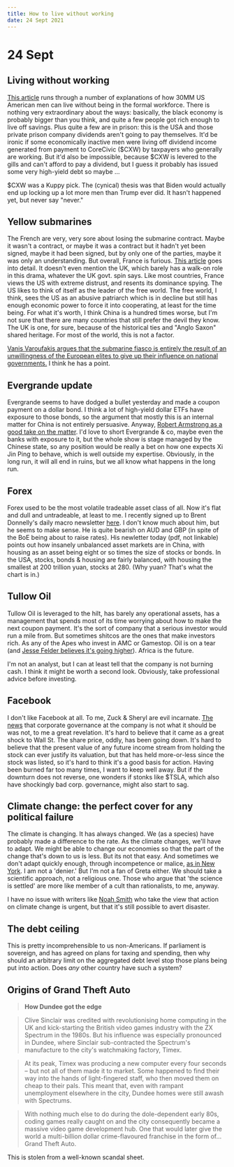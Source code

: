 ```yaml
---
title: How to live without working
date: 24 Sept 2021
---
```


# 24 Sept

## Living without working

[This article](https://finance.yahoo.com/news/7-ways-men-live-without-working-in-america-092147068.html) runs through a number of explanations of how 30MM US American men can live without being in the formal workforce.
There is nothing very extraordinary about the ways: basically, the black economy is probably bigger than you think, and quite a few people got rich enough to live off savings. Plus quite a few are in prison: this is the USA and those private prison company dividends aren't going to pay themselves. It'd be ironic if some economically inactive men were living off dividend income generated from payment to CoreCivic ($CXW) by taxpayers who generally are working. But it'd also be impossible, because $CXW is levered to the gills and can't afford to pay a dividend, but I guess it probably has issued some very high-yield debt so maybe …

$CXW was a Kuppy pick. The (cynical) thesis was that Biden would actually end up locking up a lot more men than Trump ever did. It hasn't happened yet, but never say "never."

## Yellow submarines
The French are very, very sore about losing the submarine contract.
Maybe it wasn't a contract, or maybe it was a contract but it hadn't yet been signed, maybe it had been signed, but by only one of the parties, maybe it was only an understanding.
But overall, France is furious. 
[This article](https://atlantico.fr/article/decryptage/s-il-n-y-avait-que-les-sous-marins-vendus-a-l-australie------radioscopie-des-abus-de-position-dominante-commis-au-quotidien-par-les-etats-unis-joe-biden-industrie-entreprises-franck-decloquement-loik-le-floch-prigent) goes into detail. It doesn't even mention the UK, which barely has a walk-on role in this drama, whatever the UK govt. spin says. 
Like most countries, France views the US with extreme distrust, and resents its dominance spying. The US likes to think of itself as the leader of the free world. The free world, I think, sees the US as an abusive patriarch which is in decline but still has enough economic power to force it into cooperating, at least for the time being.
For what it's worth, I think China is a hundred times worse, but I'm not sure that there are many countries that still prefer the devil they know. The UK is one, for sure, because of the historical ties and "Anglo Saxon" shared heritage. 
For most of the world, this is not a factor.

[Vanis Varoufakis argues that the submarine fiasco is entirely the result of an unwillingness of the European elites to give up their influence on national governments.](https://www.project-syndicate.org/commentary/european-leaders-to-blame-for-subordination-to-america-by-yanis-varoufakis-2021-09)
I think he has a point.


## Evergrande update

Evergrande seems to have dodged a bullet yesterday and made a coupon payment on a dollar bond.
I think a lot of high-yield dollar ETFs have exposure to those bonds, so the argument that mostly this is an internal matter for China is not entirely persuasive.
Anyway, [Robert Armstrong as a good take on the matter](https://www.ft.com/content/f858fe4a-716e-49ee-bebe-45c810b0d7a6).
I'd love to short Evergrande & co, maybe even the banks with exposure to it, but the whole show is stage managed by the Chinese state, so any position would be really a bet on how one expects Xi Jin Ping to behave, which is well outside my expertise.
Obviously, in the long run, it will all end in ruins, but we all know what happens in the long run.

## Forex 

Forex used to be the most volatile tradeable asset class of all. Now it's flat and dull and untradeable, at least to me.
I recently signed up to Brent Donnelly's daily macro newsletter [here](https://www.spectramarkets.com/blog-insights/). 
I don't know much about him, but he seems to make sense. 
He is quite bearish on AUD and GBP (in spite of the BoE being about to raise rates). His newletter today (pdf, not linkable) points out how insanely unbalanced asset markets are in China, with housing as an asset being eight or so times the size of stocks or bonds. In the USA, stocks, bonds & housing are fairly balanced, with housing the smallest at 200 trillion yuan, stocks at 280. (Why yuan? That's what the chart is in.)

## Tullow Oil

Tullow Oil is leveraged to the hilt, has barely any operational assets, has a management that spends most of its time worrying about how to make the next coupon payment. It's the sort of company that a serious investor would run a mile from.
But sometimes shitcos are the ones that make investors rich. 
As any of the Apes who invest in AMC or Gamestop.
Oil is on a tear (and [Jesse Felder believes it's going higher](https://thefelderreport.com/2021/09/22/is-oil-about-to-breakout-of-its-long-term-downtrend/)).
Africa is the future.

I'm not an analyst, but I can at least tell that the company is not burning cash. 
I think it might be worth a second look. Obviously, take professional advice before investing.

## Facebook

I don't like Facebook at all.
To me, Zuck & Sheryl are evil incarnate.
[The news](https://interestingengineering.com/lawsuit-alleges-facebook-paid-49-billion-to-protect-zuckerberg) that corporate governance at the company is not what it should be was not, to me a great revelation. It's hard to believe that it came as a great shock to Wall St.
The share price, oddly, has been going down.
It's hard to believe that the present value of any future income stream from holding the stock can ever justify its valuation, but that has held more-or-less since the stock was listed, so it's hard to think it's a good basis for action.
Having been burned far too many times, I want to keep well away.
But if the downturn does not reverse, one wonders if stonks like $TSLA, which also have shockingly bad corp. governance, might also start to sag.

## Climate change: the perfect cover for any political failure 

The climate is changing. It has always changed. We (as a species) have probably made a difference to the rate.
As the climate changes, we'll have to adapt.
We might be able to change our economies so that the part of the change that's down to us is less. 
But its not that easy. And sometimes we don't adapt quickly enough, through incompetence or malice, [as in New York](https://www.realclearenergy.org/articles/2021/09/22/climate_change_ate_my_homework_politicians_blame_climate_change_for_bureaucratic_failures_795507.html).
I am not a 'denier.' But I'm not a fan of Greta either. 
We should take a scientific approach, not a religious one. 
Those who argue that 'the science is settled' are more like member of a cult than rationalists, to me, anyway.

I have no issue with writers like [Noah Smith](https://noahpinion.substack.com/p/climate-optimism-of-the-will?r=nmbt&utm_campaign=post&utm_medium=email&utm_source=copy) who take the view that action on climate change is urgent, but that it's still possible to avert disaster.

## The debt ceiling

This is pretty incomprehensible to us non-Americans. 
If parliament is sovereign, and has agreed on plans for taxing and spending, then why should an arbitrary limit on the aggregated debt level stop those plans being put into action. 
Does _any_ other country have such a system?

## Origins of Grand Theft Auto

> **How Dundee got the edge**

> Clive Sinclair was credited with revolutionising home computing in the UK and kick-starting the British video games industry with the ZX Spectrum in the 1980s. But his influence was especially pronounced in Dundee, where Sinclair sub-contracted the Spectrum's manufacture to the city's watchmaking factory, Timex.

> At its peak, Timex was producing a new computer every four seconds – but not all of them made it to market. Some happened to find their way into the hands of light-fingered staff, who then moved them on cheap to their pals. This meant that, even with rampant unemployment elsewhere in the city, Dundee homes were still awash with Spectrums.

> With nothing much else to do during the dole-dependent early 80s, coding games really caught on and the city consequently became a massive video game development hub. One that would later give the world a multi-billion dollar crime-flavoured franchise in the form of... Grand Theft Auto. 

This is stolen from a well-known scandal sheet.

